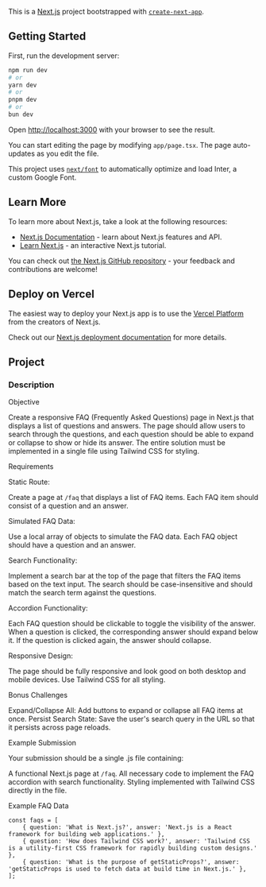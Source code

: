 This is a [Next.js](https://nextjs.org/) project bootstrapped with [`create-next-app`](https://github.com/vercel/next.js/tree/canary/packages/create-next-app).

## Getting Started

First, run the development server:

```bash
npm run dev
# or
yarn dev
# or
pnpm dev
# or
bun dev
```

Open [http://localhost:3000](http://localhost:3000) with your browser to see the result.

You can start editing the page by modifying `app/page.tsx`. The page auto-updates as you edit the file.

This project uses [`next/font`](https://nextjs.org/docs/basic-features/font-optimization) to automatically optimize and load Inter, a custom Google Font.

## Learn More

To learn more about Next.js, take a look at the following resources:

- [Next.js Documentation](https://nextjs.org/docs) - learn about Next.js features and API.
- [Learn Next.js](https://nextjs.org/learn) - an interactive Next.js tutorial.

You can check out [the Next.js GitHub repository](https://github.com/vercel/next.js/) - your feedback and contributions are welcome!

## Deploy on Vercel

The easiest way to deploy your Next.js app is to use the [Vercel Platform](https://vercel.com/new?utm_medium=default-template&filter=next.js&utm_source=create-next-app&utm_campaign=create-next-app-readme) from the creators of Next.js.

Check out our [Next.js deployment documentation](https://nextjs.org/docs/deployment) for more details.

## Project

### Description

Objective

Create a responsive FAQ (Frequently Asked Questions) page in Next.js that displays a list of questions and answers. The page should allow users to search through the questions, and each question should be able to expand or collapse to show or hide its answer. The entire solution must be implemented in a single file using Tailwind CSS for styling.

Requirements

Static Route:

Create a page at `/faq` that displays a list of FAQ items.
Each FAQ item should consist of a question and an answer.

Simulated FAQ Data:

Use a local array of objects to simulate the FAQ data.
Each FAQ object should have a question and an answer.

Search Functionality:

Implement a search bar at the top of the page that filters the FAQ items based on the text input.
The search should be case-insensitive and should match the search term against the questions.

Accordion Functionality:

Each FAQ question should be clickable to toggle the visibility of the answer.
When a question is clicked, the corresponding answer should expand below it.
If the question is clicked again, the answer should collapse.

Responsive Design:

The page should be fully responsive and look good on both desktop and mobile devices.
Use Tailwind CSS for all styling.

Bonus Challenges

Expand/Collapse All: Add buttons to expand or collapse all FAQ items at once.
Persist Search State: Save the user's search query in the URL so that it persists across page reloads.

Example Submission

Your submission should be a single .js file containing:

A functional Next.js page at `/faq`.
All necessary code to implement the FAQ accordion with search functionality.
Styling implemented with Tailwind CSS directly in the file.

Example FAQ Data

```ecmascript 6
const faqs = [
    { question: 'What is Next.js?', answer: 'Next.js is a React framework for building web applications.' },
    { question: 'How does Tailwind CSS work?', answer: 'Tailwind CSS is a utility-first CSS framework for rapidly building custom designs.' },
    { question: 'What is the purpose of getStaticProps?', answer: 'getStaticProps is used to fetch data at build time in Next.js.' },
];
```
